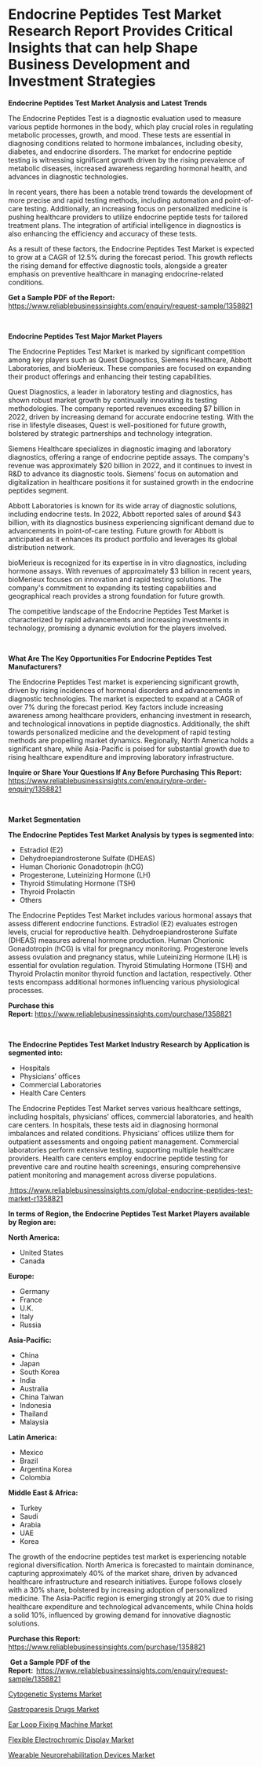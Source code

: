<p><h1>Endocrine Peptides Test Market Research Report Provides Critical Insights that can help Shape Business Development and Investment Strategies</h1></p><p><strong>Endocrine Peptides Test Market Analysis and Latest Trends</strong></p>
<p><p>The Endocrine Peptides Test is a diagnostic evaluation used to measure various peptide hormones in the body, which play crucial roles in regulating metabolic processes, growth, and mood. These tests are essential in diagnosing conditions related to hormone imbalances, including obesity, diabetes, and endocrine disorders. The market for endocrine peptide testing is witnessing significant growth driven by the rising prevalence of metabolic diseases, increased awareness regarding hormonal health, and advances in diagnostic technologies.</p><p>In recent years, there has been a notable trend towards the development of more precise and rapid testing methods, including automation and point-of-care testing. Additionally, an increasing focus on personalized medicine is pushing healthcare providers to utilize endocrine peptide tests for tailored treatment plans. The integration of artificial intelligence in diagnostics is also enhancing the efficiency and accuracy of these tests.</p><p>As a result of these factors, the Endocrine Peptides Test Market is expected to grow at a CAGR of 12.5% during the forecast period. This growth reflects the rising demand for effective diagnostic tools, alongside a greater emphasis on preventive healthcare in managing endocrine-related conditions.</p></p>
<p><strong>Get a Sample PDF of the Report:&nbsp;</strong> <a href="https://www.reliablebusinessinsights.com/enquiry/request-sample/1358821?utm_campaign=1094&utm_medium=2&utm_source=Github&utm_content=ia&utm_term=05122024&utm_id=endocrine-peptides-test">https://www.reliablebusinessinsights.com/enquiry/request-sample/1358821</a></p>
<p>&nbsp;</p>
<p><strong>Endocrine Peptides Test Major Market Players</strong></p>
<p><p>The Endocrine Peptides Test Market is marked by significant competition among key players such as Quest Diagnostics, Siemens Healthcare, Abbott Laboratories, and bioMerieux. These companies are focused on expanding their product offerings and enhancing their testing capabilities.</p><p>Quest Diagnostics, a leader in laboratory testing and diagnostics, has shown robust market growth by continually innovating its testing methodologies. The company reported revenues exceeding $7 billion in 2022, driven by increasing demand for accurate endocrine testing. With the rise in lifestyle diseases, Quest is well-positioned for future growth, bolstered by strategic partnerships and technology integration.</p><p>Siemens Healthcare specializes in diagnostic imaging and laboratory diagnostics, offering a range of endocrine peptide assays. The company's revenue was approximately $20 billion in 2022, and it continues to invest in R&D to advance its diagnostic tools. Siemens’ focus on automation and digitalization in healthcare positions it for sustained growth in the endocrine peptides segment.</p><p>Abbott Laboratories is known for its wide array of diagnostic solutions, including endocrine tests. In 2022, Abbott reported sales of around $43 billion, with its diagnostics business experiencing significant demand due to advancements in point-of-care testing. Future growth for Abbott is anticipated as it enhances its product portfolio and leverages its global distribution network.</p><p>bioMerieux is recognized for its expertise in in vitro diagnostics, including hormone assays. With revenues of approximately $3 billion in recent years, bioMerieux focuses on innovation and rapid testing solutions. The company's commitment to expanding its testing capabilities and geographical reach provides a strong foundation for future growth.</p><p>The competitive landscape of the Endocrine Peptides Test Market is characterized by rapid advancements and increasing investments in technology, promising a dynamic evolution for the players involved.</p></p>
<p>&nbsp;</p>
<p><strong>What Are The Key Opportunities For Endocrine Peptides Test Manufacturers?</strong></p>
<p><p>The Endocrine Peptides Test market is experiencing significant growth, driven by rising incidences of hormonal disorders and advancements in diagnostic technologies. The market is expected to expand at a CAGR of over 7% during the forecast period. Key factors include increasing awareness among healthcare providers, enhancing investment in research, and technological innovations in peptide diagnostics. Additionally, the shift towards personalized medicine and the development of rapid testing methods are propelling market dynamics. Regionally, North America holds a significant share, while Asia-Pacific is poised for substantial growth due to rising healthcare expenditure and improving laboratory infrastructure.</p></p>
<p><strong>Inquire or Share Your Questions If Any Before Purchasing This Report:</strong> <a href="https://www.reliablebusinessinsights.com/enquiry/pre-order-enquiry/1358821?utm_campaign=1094&utm_medium=2&utm_source=Github&utm_content=ia&utm_term=05122024&utm_id=endocrine-peptides-test">https://www.reliablebusinessinsights.com/enquiry/pre-order-enquiry/1358821</a></p>
<p>&nbsp;</p>
<p><strong>Market Segmentation</strong></p>
<p><strong>The Endocrine Peptides Test Market Analysis by types is segmented into:</strong></p>
<p><ul><li>Estradiol (E2)</li><li>Dehydroepiandrosterone Sulfate (DHEAS)</li><li>Human Chorionic Gonadotropin (hCG)</li><li>Progesterone, Luteinizing Hormone (LH)</li><li>Thyroid Stimulating Hormone (TSH)</li><li>Thyroid Prolactin</li><li>Others</li></ul></p>
<p><p>The Endocrine Peptides Test Market includes various hormonal assays that assess different endocrine functions. Estradiol (E2) evaluates estrogen levels, crucial for reproductive health. Dehydroepiandrosterone Sulfate (DHEAS) measures adrenal hormone production. Human Chorionic Gonadotropin (hCG) is vital for pregnancy monitoring. Progesterone levels assess ovulation and pregnancy status, while Luteinizing Hormone (LH) is essential for ovulation regulation. Thyroid Stimulating Hormone (TSH) and Thyroid Prolactin monitor thyroid function and lactation, respectively. Other tests encompass additional hormones influencing various physiological processes.</p></p>
<p><strong>Purchase this Report:&nbsp;</strong><a href="https://www.reliablebusinessinsights.com/purchase/1358821?utm_campaign=1094&utm_medium=2&utm_source=Github&utm_content=ia&utm_term=05122024&utm_id=endocrine-peptides-test">https://www.reliablebusinessinsights.com/purchase/1358821</a></p>
<p>&nbsp;</p>
<p><strong>The Endocrine Peptides Test Market Industry Research by Application is segmented into:</strong></p>
<p><ul><li>Hospitals</li><li>Physicians’ offices</li><li>Commercial Laboratories</li><li>Health Care Centers</li></ul></p>
<p><p>The Endocrine Peptides Test Market serves various healthcare settings, including hospitals, physicians' offices, commercial laboratories, and health care centers. In hospitals, these tests aid in diagnosing hormonal imbalances and related conditions. Physicians' offices utilize them for outpatient assessments and ongoing patient management. Commercial laboratories perform extensive testing, supporting multiple healthcare providers. Health care centers employ endocrine peptide testing for preventive care and routine health screenings, ensuring comprehensive patient monitoring and management across diverse populations.</p></p>
<p><a href="https://www.reliablebusinessinsights.com/global-endocrine-peptides-test-market-r1358821?utm_campaign=1094&utm_medium=2&utm_source=Github&utm_content=ia&utm_term=05122024&utm_id=endocrine-peptides-test">&nbsp;https://www.reliablebusinessinsights.com/global-endocrine-peptides-test-market-r1358821</a></p>
<p><strong>In terms of Region, the Endocrine Peptides Test Market Players available by Region are:</strong></p>
<p>
    <p> <strong> North America: </strong>
        <ul>
            <li>United States</li>
            <li>Canada</li>
        </ul>
        </p> 
    <p> <strong> Europe: </strong>
        <ul>
            <li>Germany</li>
            <li>France</li>
            <li>U.K.</li>
            <li>Italy</li>
            <li>Russia</li>
        </ul>
        </p> 
    <p> <strong> Asia-Pacific: </strong>
        <ul>
            <li>China</li>
            <li>Japan</li>
            <li>South Korea</li>
            <li>India</li>
            <li>Australia</li>
            <li>China Taiwan</li>
            <li>Indonesia</li>
            <li>Thailand</li>
            <li>Malaysia</li>
        </ul>
        </p> 
    <p> <strong> Latin America: </strong>
        <ul>
            <li>Mexico</li>
            <li>Brazil</li>
            <li>Argentina Korea</li>
            <li>Colombia</li>
        </ul>
        </p> 
    <p> <strong> Middle East & Africa: </strong>
        <ul>
            <li>Turkey</li>
            <li>Saudi</li>
            <li>Arabia</li>
            <li>UAE</li>
            <li>Korea</li>
        </ul>
    </p>
    </p>
<p><p>The growth of the endocrine peptides test market is experiencing notable regional diversification. North America is forecasted to maintain dominance, capturing approximately 40% of the market share, driven by advanced healthcare infrastructure and research initiatives. Europe follows closely with a 30% share, bolstered by increasing adoption of personalized medicine. The Asia-Pacific region is emerging strongly at 20% due to rising healthcare expenditure and technological advancements, while China holds a solid 10%, influenced by growing demand for innovative diagnostic solutions.</p></p>
<p><strong>Purchase this Report: </strong><a href="https://www.reliablebusinessinsights.com/purchase/1358821?utm_campaign=1094&utm_medium=2&utm_source=Github&utm_content=ia&utm_term=05122024&utm_id=endocrine-peptides-test">https://www.reliablebusinessinsights.com/purchase/1358821</a></p>
<p>&nbsp;<strong>Get a Sample PDF of the Report:&nbsp;&nbsp;</strong><a href="https://www.reliablebusinessinsights.com/enquiry/request-sample/1358821?utm_campaign=1094&utm_medium=2&utm_source=Github&utm_content=ia&utm_term=05122024&utm_id=endocrine-peptides-test">https://www.reliablebusinessinsights.com/enquiry/request-sample/1358821</a></p>
<p><strong></strong></p>
<p><p><a href="https://github.com/SamiaChowdhury801/Market-Research-Report-List-1/blob/main/cytogenetic-systems-market.md?utm_campaign=1094&utm_medium=2&utm_source=Github&utm_content=ia&utm_term=05122024&utm_id=endocrine-peptides-test">Cytogenetic Systems Market</a></p><p><a href="https://www.linkedin.com/pulse/gastroparesis-drugs-market-analysis-report-2024-2031-ogtte?utm_campaign=1094&utm_medium=2&utm_source=Github&utm_content=ia&utm_term=05122024&utm_id=endocrine-peptides-test">Gastroparesis Drugs Market</a></p><p><a href="https://issuu.com/reportprime-2/docs/ear-loop-fixing-machine-market-size-2030.pptx?utm_campaign=1094&utm_medium=2&utm_source=Github&utm_content=ia&utm_term=05122024&utm_id=endocrine-peptides-test">Ear Loop Fixing Machine Market</a></p><p><a href="https://issuu.com/reportprime-2/docs/flexible-electrochromic-display-market-size-2030.p?utm_campaign=1094&utm_medium=2&utm_source=Github&utm_content=ia&utm_term=05122024&utm_id=endocrine-peptides-test">Flexible Electrochromic Display Market</a></p><p><a href="https://www.linkedin.com/pulse/wearable-neurorehabilitation-devices-market-report-competitive-njmhe?utm_campaign=1094&utm_medium=2&utm_source=Github&utm_content=ia&utm_term=05122024&utm_id=endocrine-peptides-test">Wearable Neurorehabilitation Devices Market</a></p></p>